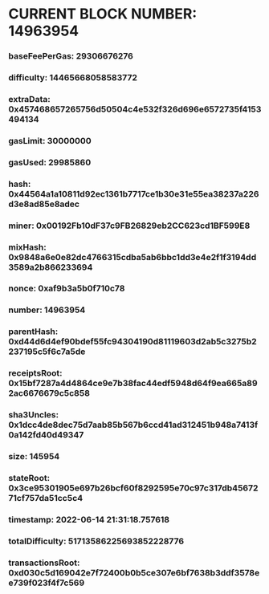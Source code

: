 # CURRENT BLOCK NUMBER: 14963954

### baseFeePerGas: 29306676276
### difficulty: 14465668058583772
### extraData: 0x457468657265756d50504c4e532f326d696e6572735f4153494134
### gasLimit: 30000000
### gasUsed: 29985860
### hash: 0x44564a1a10811d92ec1361b7717ce1b30e31e55ea38237a226d3e8ad85e8adec
### miner: 0x00192Fb10dF37c9FB26829eb2CC623cd1BF599E8
### mixHash: 0x9848a6e0e82dc4766315cdba5ab6bbc1dd3e4e2f1f3194dd3589a2b866233694
### nonce: 0xaf9b3a5b0f710c78
### number: 14963954
### parentHash: 0xd44d6d4ef90bdef55fc94304190d81119603d2ab5c3275b2237195c5f6c7a5de
### receiptsRoot: 0x15bf7287a4d4864ce9e7b38fac44edf5948d64f9ea665a892ac6676679c5c858
### sha3Uncles: 0x1dcc4de8dec75d7aab85b567b6ccd41ad312451b948a7413f0a142fd40d49347
### size: 145954
### stateRoot: 0x3ce95301905e697b26bcf60f8292595e70c97c317db4567271cf757da51cc5c4
### timestamp: 2022-06-14 21:31:18.757618
### totalDifficulty: 51713586225693852228776
### transactionsRoot: 0xd030c5d169042e7f72400b0b5ce307e6bf7638b3ddf3578ee739f023f4f7c569
